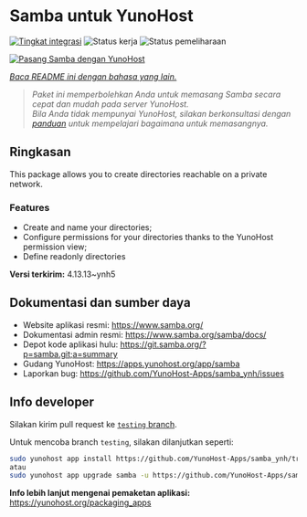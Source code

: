 <!--
N.B.: README ini dibuat secara otomatis oleh <https://github.com/YunoHost/apps/tree/master/tools/readme_generator>
Ini TIDAK boleh diedit dengan tangan.
-->

# Samba untuk YunoHost

[![Tingkat integrasi](https://apps.yunohost.org/badge/integration/samba)](https://ci-apps.yunohost.org/ci/apps/samba/)
![Status kerja](https://apps.yunohost.org/badge/state/samba)
![Status pemeliharaan](https://apps.yunohost.org/badge/maintained/samba)

[![Pasang Samba dengan YunoHost](https://install-app.yunohost.org/install-with-yunohost.svg)](https://install-app.yunohost.org/?app=samba)

*[Baca README ini dengan bahasa yang lain.](./ALL_README.md)*

> *Paket ini memperbolehkan Anda untuk memasang Samba secara cepat dan mudah pada server YunoHost.*  
> *Bila Anda tidak mempunyai YunoHost, silakan berkonsultasi dengan [panduan](https://yunohost.org/install) untuk mempelajari bagaimana untuk memasangnya.*

## Ringkasan

This package allows you to create directories reachable on a private network.

### Features

- Create and name your directories;
- Configure permissions for your directories thanks to the YunoHost permission view;
- Define readonly directories


**Versi terkirim:** 4.13.13~ynh5
## Dokumentasi dan sumber daya

- Website aplikasi resmi: <https://www.samba.org/>
- Dokumentasi admin resmi: <https://www.samba.org/samba/docs/>
- Depot kode aplikasi hulu: <https://git.samba.org/?p=samba.git;a=summary>
- Gudang YunoHost: <https://apps.yunohost.org/app/samba>
- Laporkan bug: <https://github.com/YunoHost-Apps/samba_ynh/issues>

## Info developer

Silakan kirim pull request ke [`testing` branch](https://github.com/YunoHost-Apps/samba_ynh/tree/testing).

Untuk mencoba branch `testing`, silakan dilanjutkan seperti:

```bash
sudo yunohost app install https://github.com/YunoHost-Apps/samba_ynh/tree/testing --debug
atau
sudo yunohost app upgrade samba -u https://github.com/YunoHost-Apps/samba_ynh/tree/testing --debug
```

**Info lebih lanjut mengenai pemaketan aplikasi:** <https://yunohost.org/packaging_apps>
